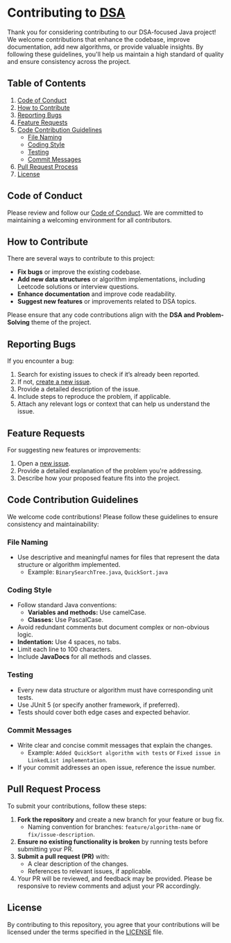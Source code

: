 
# Contributing to [DSA](https://github.com/abhishektripathi66/DSA)

Thank you for considering contributing to our DSA-focused Java project! We welcome contributions that enhance the codebase, improve documentation, add new algorithms, or provide valuable insights. By following these guidelines, you'll help us maintain a high standard of quality and ensure consistency across the project.

## Table of Contents

1. [Code of Conduct](#code-of-conduct)
2. [How to Contribute](#how-to-contribute)
3. [Reporting Bugs](#reporting-bugs)
4. [Feature Requests](#feature-requests)
5. [Code Contribution Guidelines](#code-contribution-guidelines)
    - [File Naming](#file-naming)
    - [Coding Style](#coding-style)
    - [Testing](#testing)
    - [Commit Messages](#commit-messages)
6. [Pull Request Process](#pull-request-process)
7. [License](#license)

## Code of Conduct

Please review and follow our [Code of Conduct](https://github.com/abhishektripathi66/DSA/blob/master/CODE_OF_CONDUCT.md). We are committed to maintaining a welcoming environment for all contributors.

## How to Contribute

There are several ways to contribute to this project:

- **Fix bugs** or improve the existing codebase.
- **Add new data structures** or algorithm implementations, including Leetcode solutions or interview questions.
- **Enhance documentation** and improve code readability.
- **Suggest new features** or improvements related to DSA topics.

Please ensure that any code contributions align with the **DSA and Problem-Solving** theme of the project.

## Reporting Bugs

If you encounter a bug:

1. Search for existing issues to check if it’s already been reported.
2. If not, [create a new issue](https://github.com/abhishektripathi66/DSA/issues).
3. Provide a detailed description of the issue.
4. Include steps to reproduce the problem, if applicable.
5. Attach any relevant logs or context that can help us understand the issue.

## Feature Requests

For suggesting new features or improvements:

1. Open a [new issue](https://github.com/abhishektripathi66/DSA/issues).
2. Provide a detailed explanation of the problem you're addressing.
3. Describe how your proposed feature fits into the project.

## Code Contribution Guidelines

We welcome code contributions! Please follow these guidelines to ensure consistency and maintainability:

### File Naming

- Use descriptive and meaningful names for files that represent the data structure or algorithm implemented.
    - Example: `BinarySearchTree.java`, `QuickSort.java`

### Coding Style

- Follow standard Java conventions:
    - **Variables and methods:** Use camelCase.
    - **Classes:** Use PascalCase.
- Avoid redundant comments but document complex or non-obvious logic.
- **Indentation:** Use 4 spaces, no tabs.
- Limit each line to 100 characters.
- Include **JavaDocs** for all methods and classes.

### Testing

- Every new data structure or algorithm must have corresponding unit tests.
- Use JUnit 5 (or specify another framework, if preferred).
- Tests should cover both edge cases and expected behavior.

### Commit Messages

- Write clear and concise commit messages that explain the changes.
    - Example: `Added QuickSort algorithm with tests` or `Fixed issue in LinkedList implementation`.
- If your commit addresses an open issue, reference the issue number.

## Pull Request Process

To submit your contributions, follow these steps:

1. **Fork the repository** and create a new branch for your feature or bug fix.
    - Naming convention for branches: `feature/algorithm-name` or `fix/issue-description`.
2. **Ensure no existing functionality is broken** by running tests before submitting your PR.
3. **Submit a pull request (PR)** with:
    - A clear description of the changes.
    - References to relevant issues, if applicable.
4. Your PR will be reviewed, and feedback may be provided. Please be responsive to review comments and adjust your PR accordingly.

## License

By contributing to this repository, you agree that your contributions will be licensed under the terms specified in the [LICENSE](https://github.com/abhishektripathi66/DSA/blob/master/LICENSE) file.
